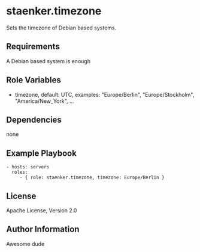 staenker.timezone
=========

Sets the timezone of Debian based systems.

Requirements
------------

A Debian based system is enough

Role Variables
--------------

 - timezone, default: UTC, examples: "Europe/Berlin", "Europe/Stockholm", "America/New_York", ...


Dependencies
------------

none

Example Playbook
----------------

    - hosts: servers
      roles:
         - { role: staenker.timezone, timezone: Europe/Berlin }

License
-------

Apache License, Version 2.0

Author Information
------------------

Awesome dude

